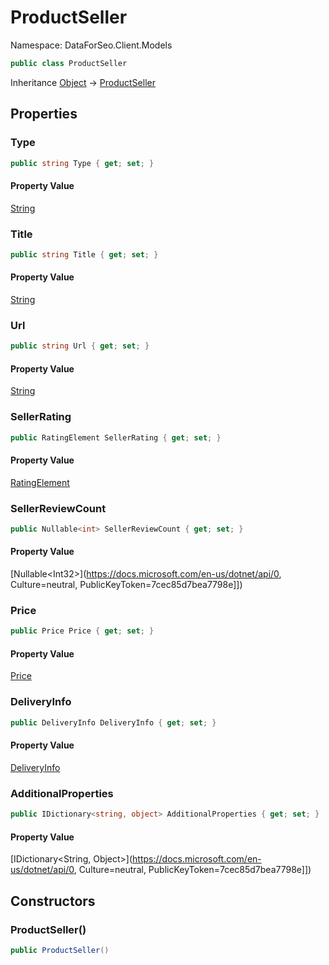 # ProductSeller

Namespace: DataForSeo.Client.Models

```csharp
public class ProductSeller
```

Inheritance [Object](https://docs.microsoft.com/en-us/dotnet/api/Object) → [ProductSeller](./ProductSeller.md)

## Properties

### **Type**

```csharp
public string Type { get; set; }
```

#### Property Value

[String](https://docs.microsoft.com/en-us/dotnet/api/String)<br>

### **Title**

```csharp
public string Title { get; set; }
```

#### Property Value

[String](https://docs.microsoft.com/en-us/dotnet/api/String)<br>

### **Url**

```csharp
public string Url { get; set; }
```

#### Property Value

[String](https://docs.microsoft.com/en-us/dotnet/api/String)<br>

### **SellerRating**

```csharp
public RatingElement SellerRating { get; set; }
```

#### Property Value

[RatingElement](./RatingElement.md)<br>

### **SellerReviewCount**

```csharp
public Nullable<int> SellerReviewCount { get; set; }
```

#### Property Value

[Nullable&lt;Int32&gt;](https://docs.microsoft.com/en-us/dotnet/api/0, Culture=neutral, PublicKeyToken=7cec85d7bea7798e]])<br>

### **Price**

```csharp
public Price Price { get; set; }
```

#### Property Value

[Price](./Price.md)<br>

### **DeliveryInfo**

```csharp
public DeliveryInfo DeliveryInfo { get; set; }
```

#### Property Value

[DeliveryInfo](./DeliveryInfo.md)<br>

### **AdditionalProperties**

```csharp
public IDictionary<string, object> AdditionalProperties { get; set; }
```

#### Property Value

[IDictionary&lt;String, Object&gt;](https://docs.microsoft.com/en-us/dotnet/api/0, Culture=neutral, PublicKeyToken=7cec85d7bea7798e]])<br>

## Constructors

### **ProductSeller()**

```csharp
public ProductSeller()
```

